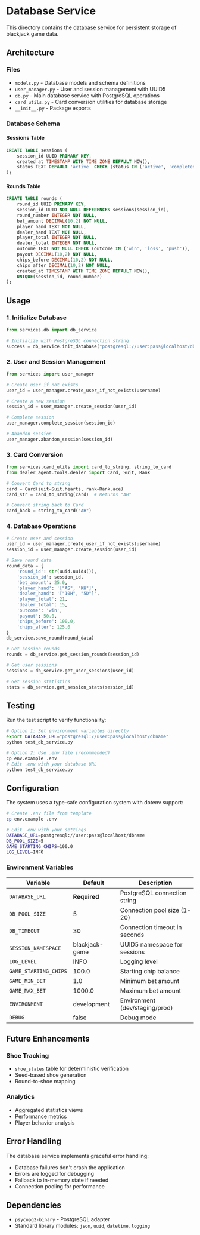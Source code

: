 # Database Service

This directory contains the database service for persistent storage of blackjack game data.

## Architecture

### Files

- `models.py` - Database models and schema definitions
- `user_manager.py` - User and session management with UUID5
- `db.py` - Main database service with PostgreSQL operations
- `card_utils.py` - Card conversion utilities for database storage
- `__init__.py` - Package exports

### Database Schema

#### Sessions Table
```sql
CREATE TABLE sessions (
    session_id UUID PRIMARY KEY,
    created_at TIMESTAMP WITH TIME ZONE DEFAULT NOW(),
    status TEXT DEFAULT 'active' CHECK (status IN ('active', 'completed', 'abandoned'))
);
```

#### Rounds Table
```sql
CREATE TABLE rounds (
    round_id UUID PRIMARY KEY,
    session_id UUID NOT NULL REFERENCES sessions(session_id),
    round_number INTEGER NOT NULL,
    bet_amount DECIMAL(10,2) NOT NULL,
    player_hand TEXT NOT NULL,
    dealer_hand TEXT NOT NULL,
    player_total INTEGER NOT NULL,
    dealer_total INTEGER NOT NULL,
    outcome TEXT NOT NULL CHECK (outcome IN ('win', 'loss', 'push')),
    payout DECIMAL(10,2) NOT NULL,
    chips_before DECIMAL(10,2) NOT NULL,
    chips_after DECIMAL(10,2) NOT NULL,
    created_at TIMESTAMP WITH TIME ZONE DEFAULT NOW(),
    UNIQUE(session_id, round_number)
);
```

## Usage

### 1. Initialize Database
```python
from services.db import db_service

# Initialize with PostgreSQL connection string
success = db_service.init_database("postgresql://user:pass@localhost/dbname")
```

### 2. User and Session Management
```python
from services import user_manager

# Create user if not exists
user_id = user_manager.create_user_if_not_exists(username)

# Create a new session
session_id = user_manager.create_session(user_id)

# Complete session
user_manager.complete_session(session_id)

# Abandon session
user_manager.abandon_session(session_id)
```

### 3. Card Conversion
```python
from services.card_utils import card_to_string, string_to_card
from dealer_agent.tools.dealer import Card, Suit, Rank

# Convert Card to string
card = Card(suit=Suit.hearts, rank=Rank.ace)
card_str = card_to_string(card)  # Returns "AH"

# Convert string back to Card
card_back = string_to_card("AH")
```

### 4. Database Operations
```python
# Create user and session
user_id = user_manager.create_user_if_not_exists(username)
session_id = user_manager.create_session(user_id)

# Save round data
round_data = {
    'round_id': str(uuid.uuid4()),
    'session_id': session_id,
    'bet_amount': 25.0,
    'player_hand': '["AS", "KH"]',
    'dealer_hand': '["10H", "5D"]',
    'player_total': 21,
    'dealer_total': 15,
    'outcome': 'win',
    'payout': 50.0,
    'chips_before': 100.0,
    'chips_after': 125.0
}
db_service.save_round(round_data)

# Get session rounds
rounds = db_service.get_session_rounds(session_id)

# Get user sessions
sessions = db_service.get_user_sessions(user_id)

# Get session statistics
stats = db_service.get_session_stats(session_id)
```

## Testing

Run the test script to verify functionality:

```bash
# Option 1: Set environment variables directly
export DATABASE_URL="postgresql://user:pass@localhost/dbname"
python test_db_service.py

# Option 2: Use .env file (recommended)
cp env.example .env
# Edit .env with your database URL
python test_db_service.py
```

## Configuration

The system uses a type-safe configuration system with dotenv support:

```bash
# Create .env file from template
cp env.example .env

# Edit .env with your settings
DATABASE_URL=postgresql://user:pass@localhost/dbname
DB_POOL_SIZE=5
GAME_STARTING_CHIPS=100.0
LOG_LEVEL=INFO
```

### Environment Variables

| Variable | Default | Description |
|----------|---------|-------------|
| `DATABASE_URL` | **Required** | PostgreSQL connection string |
| `DB_POOL_SIZE` | 5 | Connection pool size (1-20) |
| `DB_TIMEOUT` | 30 | Connection timeout in seconds |
| `SESSION_NAMESPACE` | blackjack-game | UUID5 namespace for sessions |
| `LOG_LEVEL` | INFO | Logging level |
| `GAME_STARTING_CHIPS` | 100.0 | Starting chip balance |
| `GAME_MIN_BET` | 1.0 | Minimum bet amount |
| `GAME_MAX_BET` | 1000.0 | Maximum bet amount |
| `ENVIRONMENT` | development | Environment (dev/staging/prod) |
| `DEBUG` | false | Debug mode |

## Future Enhancements

### Shoe Tracking
- `shoe_states` table for deterministic verification
- Seed-based shoe generation
- Round-to-shoe mapping

### Analytics
- Aggregated statistics views
- Performance metrics
- Player behavior analysis

## Error Handling

The database service implements graceful error handling:
- Database failures don't crash the application
- Errors are logged for debugging
- Fallback to in-memory state if needed
- Connection pooling for performance

## Dependencies

- `psycopg2-binary` - PostgreSQL adapter
- Standard library modules: `json`, `uuid`, `datetime`, `logging` 